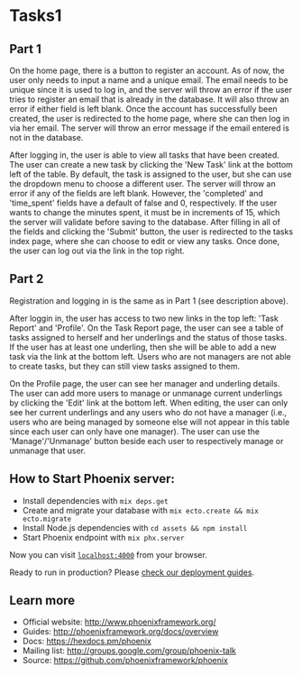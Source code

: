 # Tasks1
## Part 1
On the home page, there is a button to register an account. As of now, the user
only needs to input a name and a unique email. The email needs to be unique
since it is used to log in, and the server will throw an error if the user tries
to register an email that is already in the database. It will also throw an
error if either field is left blank. Once the account has successfully been
created, the user is redirected to the home page, where she can then log in via
her email. The server will throw an error message if the email entered is not in
the database.
 
After logging in, the user is able to view all tasks that have been created. The
user can create a new task by clicking the 'New Task' link at the bottom left of
the table. By default, the task is assigned to the user, but she can use the
dropdown menu to choose a different user. The server will throw an error if any
of the fields are left blank. However, the 'completed' and 'time_spent' fields
have a default of false and 0, respectively. If the user wants to change the
minutes spent, it must be in increments of 15, which the server will validate
before saving to the database. After filling in all of the fields and clicking
the 'Submit' button, the user is redirected to the tasks index page, where she
can choose to edit or view any tasks. Once done, the user can log out via the
link in the top right.

## Part 2
Registration and logging in is the same as in Part 1 (see description above).
 
After loggin in, the user has access to two new links in the top left: 'Task 
Report' and 'Profile'. On the Task Report page, the user can see a table of 
tasks assigned to herself and her underlings and the status of those tasks. If 
the user has at least one underling, then she will be able to add a new task via 
the link at the bottom left. Users who are not managers are not able to create 
tasks, but they can still view tasks assigned to them.
 
On the Profile page, the user can see her manager and underling details. The 
user can add more users to manage or unmanage current underlings by clicking the 
'Edit' link at the bottom left. When editing, the user can only see her current 
underlings and any users who do not have a manager (i.e., users who are being 
managed by someone else will not appear in this table since each user can only 
have one manager). The user can use the 'Manage'/'Unmanage' button beside each 
user to respectively manage or unmanage that user.

## How to Start Phoenix server:
  * Install dependencies with `mix deps.get`
  * Create and migrate your database with `mix ecto.create && mix ecto.migrate`
  * Install Node.js dependencies with `cd assets && npm install`
  * Start Phoenix endpoint with `mix phx.server`

Now you can visit [`localhost:4000`](http://localhost:4000) from your browser.

Ready to run in production? Please [check our deployment guides](http://www.phoenixframework.org/docs/deployment).

## Learn more
  * Official website: http://www.phoenixframework.org/
  * Guides: http://phoenixframework.org/docs/overview
  * Docs: https://hexdocs.pm/phoenix
  * Mailing list: http://groups.google.com/group/phoenix-talk
  * Source: https://github.com/phoenixframework/phoenix
